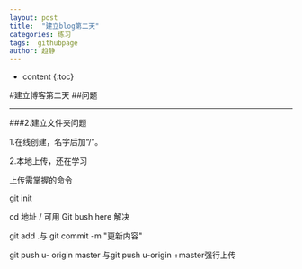 ```yaml
---
layout: post
title:  "建立blog第二天"
categories: 练习
tags:  githubpage
author: 趋静
---
```


* content
{:toc}

#建立博客第二天
##问题
***
###2.建立文件夹问题

1.在线创建，名字后加“/”。

2.本地上传，还在学习

上传需掌握的命令

git init

cd 地址  / 可用 Git bush here 解决

git add .与 git commit -m "更新内容"

git push u- origin master 与git push u-origin +master强行上传




